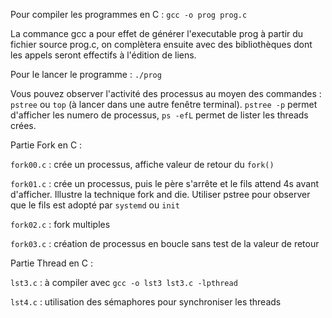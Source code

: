 Pour compiler les programmes en C : `gcc -o prog prog.c`

La commance gcc a pour effet de générer l'executable prog à partir du fichier source prog.c, on complètera ensuite avec des bibliothèques dont les appels seront effectifs à l'édition de liens.

Pour le lancer le programme : `./prog`

Vous pouvez observer l'activité des processus au moyen des commandes : `pstree` ou `top` (à lancer dans une autre fenêtre terminal). `pstree -p` permet d'afficher les numero de processus, `ps -efL` permet de lister les threads crées.

Partie Fork en C :

`fork00.c` :  crée un processus, affiche valeur de retour du `fork()`

`fork01.c` :  crée un processus, puis le père s'arrête et le fils attend 4s avant d'afficher. 
                Illustre la technique fork and die. Utiliser pstree pour observer que le fils est adopté par `systemd` ou `init`

`fork02.c` : fork multiples

`fork03.c` : création  de processus en boucle sans test de la valeur de retour

Partie Thread en C :

`lst3.c` : à compiler avec `gcc -o lst3 lst3.c -lpthread`

`lst4.c` : utilisation des sémaphores pour synchroniser les threads
